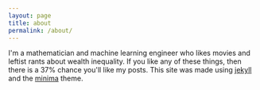 ```yaml
---
layout: page
title: about
permalink: /about/
---
```


I'm a mathematician and machine learning engineer who likes movies and leftist rants about wealth inequality. If you like any of these things, then there is a 37% chance you'll like my posts.
This site was made using [jekyll][jekyll-organization] and the
[minima](https://github.com/jekyll/minima) theme.

[jekyll-organization]: https://github.com/jekyll

